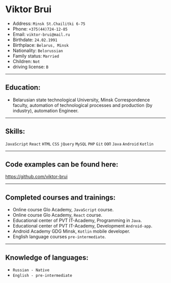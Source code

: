 # Viktor Brui

- Address: `Minsk St.Chailitki 6-75`
- Phone: `+375(44)724-12-85`
- Email: `viktor-brui@mail.ru`
- Birthdate: `24.02.1991`
- Birthplace: `Belarus, Minsk`
- Nationality: `Belorussian`
- Family status: `Married`
- Children: `Not`
- driving license: `В`

---

## Education:

- Belarusian state technological University, Minsk
  Correspondence faculty, automation of technological processes and production (by industry), automation Engineer.

---

## Skills:

`JavaScript`
`React`
`HTML`
`CSS`
`jQuery`
`MySQL`
`PHP`
`Git`
`ООП`
`Java`
`Android`
`Kotlin`

---

## Code examples can be found here:

https://github.com/viktor-brui

---

## Completed courses and trainings:

- Online course Glo Academy, `JavaScript` course.
- Online course Glo Academy, `React` course.
- Educational center of PVT IT-Academy, Programming in `Java`.
- Educational center of PVT IT-Academy, Development `Android-app`.
- Android Academy GDG Minsk, `Kotlin` mobile developer.
- English language courses `pre-intermediate`.

---

## Knowledge of languages:

- `Russian - Native`
- `English - pre-intermediate`
